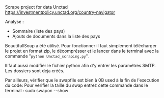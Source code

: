 Scrape project for data Unctad https://investmentpolicy.unctad.org/country-navigator

Analyse :

- Sommaire (liste des pays)
- Ajouts de documents dans la liste des pays

BeautifullSoup a été utilisé.
Pour fonctionner il faut simplement télécharger le projet en format zip, le décomprésser et le lancer dans le terminal avec la commande "```python Unctad_scraping.py```".

Il faut aussi modifier le fichier python afin d'y entrer les paramétres SMTP. Les dossiers sont deja créés.

Par ailleurs, vérifier que le swapfile est bien à 0B used à la fin de l'execution du code:
Pour verifier la taille du swap entrez cette commande dans le terminal : sudo swapon --show